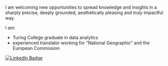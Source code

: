 I am welcoming new opportunities to spread knowledge and insights in a sharply precise, deeply grounded, aesthetically pleasing and truly impactful way.

I am:
- Turing College graduate in data analytics
- experienced translator working for "National Geographic" and the European Commission

<div id="badges">
  <a href="https://www.linkedin.com/in/alvyda-stepavi%C4%8Di%C5%ABt%C4%97-7479a976/">
    <img src="https://img.shields.io/badge/LinkedIn-blue?style=for-the-badge&logo=linkedin&logoColor=white" alt="LinkedIn Badge"/>
  </a>
</div>
